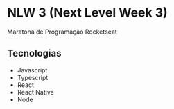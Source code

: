 # NLW 3 (Next Level Week 3)

Maratona de Programação Rocketseat

## Tecnologias
* Javascript
* Typescript
* React
* React Native
* Node